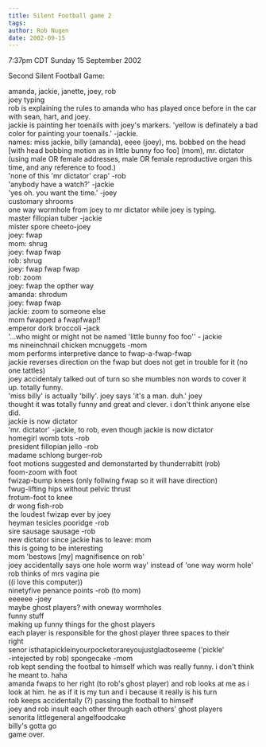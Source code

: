 ```yaml
---
title: Silent Football game 2
tags: 
author: Rob Nugen
date: 2002-09-15
---
```


<p class=date>7:37pm CDT Sunday 15 September 2002</p>

<p>Second Silent Football Game:</p>

<p class=message>amanda, jackie, janette, joey, rob
<br>joey typing
<br>rob is explaining the rules to amanda who has played once before in the car with sean, hart, and joey.
<br>jackie is painting her toenails with joey's markers. 'yellow is definately a bad color for painting your toenails.' -jackie.
<br>names: miss jackie, billy (amanda), eeee (joey), ms. bobbed on the head [with head bobbing motion as in little bunny foo foo] (mom), mr. dictator (using male OR female addresses, male OR female reproductive organ this time, and any reference to food.)
<br>'none of this 'mr dictator' crap' -rob 
<br>'anybody have a watch?' -jackie
<br>'yes oh. you want the time.' -joey
<br>customary shrooms 
<br>one way wormhole from joey to mr dictator while joey is typing.
<br>master fillopian tuber -jackie
<br>mister spore cheeto-joey
<br>joey: fwap
<br>mom: shrug
<br>joey: fwap fwap
<br>rob: shrug
<br>joey: fwap fwap fwap
<br>rob: zoom
<br>joey: fwap the opther way
<br>amanda: shrodum
<br>joey: fwap fwap
<br>jackie: zoom to someone else
<br>mom fwapped a fwapfwap!!
<br>emperor dork broccoli -jack
<br>'...who might or might not be named 'little bunny foo foo'' - jackie
<br>ms nineinchnail chicken mcnuggets -mom
<br>mom performs interpretive dance to fwap-a-fwap-fwap
<br>jackie reverses direction on the fwap but does not get in trouble for it (no one tattles)
<br>joey accidentaly talked out of turn so she mumbles non words to cover it up. totally funny.
<br>'miss billy' is actually 'billy'. joey says 'it's a man. duh.' joey
<br>thought it was totally funny and great and clever. i don't think anyone else did.  
<br>jackie is now dictator
<br>'mr. dictator' -jackie, to rob, even though jackie is now dictator
<br>homegirl womb tots -rob
<br>president fillopian jello -rob
<br>madame schlong burger-rob
<br>foot motions suggested and demonstarted by thunderrabitt (rob)
<br>foom-zoom with foot
<br>fwizap-bump knees (only follwing fwap so it will have direction)
<br>fwug-lifting hips without pelvic thrust
<br>frotum-foot to knee
<br>dr wong fish-rob
<br>the loudest fwizap ever by joey
<br>heyman tesicles pooridge -rob
<br>sire sausage sausage -rob
<br>new dictator since jackie has to leave: mom
<br>this is going to be interesting
<br>mom 'bestows [my] magnifisence on rob'
<br>joey accidentally says one hole worm way' instead of 'one way worm hole'
<br>rob thinks of mrs vagina pie
<br>((i love this computer))
<br>ninetyfive penance points -rob (to mom)
<br>eeeeee -joey
<br>maybe ghost players? with oneway wormholes
<br>funny stuff
<br>making up funny things for the ghost players
<br>each player is responsible for the ghost player three spaces to their
<br>right
<br>senor isthatapickleinyourpocketorareyoujustgladtoseeme ('pickle'
<br>-intejected by rob) spongecake -mom
<br>rob kept sending the footbal to himself which was really funny. i don't think he meant to. haha
<br>amanda fwaps to her right (to rob's ghost player) and rob looks at me as i look at him. he as if it is my tun and i because it really is his turn
<br>rob keeps accidentally (?) passing the football to himself
<br>joey and rob insult each other through each others' ghost players
<br>senorita littlegeneral angelfoodcake
<br>billy's gotta go
<br>game over.</p>
